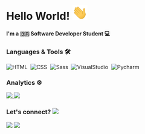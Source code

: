 # Hello World! <img src=https://raw.githubusercontent.com/ABSphreak/ABSphreak/master/gifs/Hi.gif width="40">

#### I'm a 🇧🇷 Software Developer Student 💻

### Languages & Tools 🛠

![HTML](https://img.shields.io/badge/HTML5-E34F26?style=plastic&logo=html5&logoColor=white)&nbsp;
![CSS](https://img.shields.io/badge/CSS3-1572B6?style=plastic&logo=css3&logoColor=white)&nbsp;
![Sass](https://img.shields.io/badge/Sass-CC6699?style=plastic&logo=sass&logoColor=white)&nbsp;
![VisualStudio](https://img.shields.io/badge/Visual_Studio_Code-0078D4?style=plastic&logo=visual%20studio%20code&logoColor=white)&nbsp;
![Pycharm](https://img.shields.io/badge/PyCharm-05122A?&style=plastic&logo=PyCharm&logoColor=white)&nbsp;

### Analytics ⚙️

<div align="left" display="inline">
  <a href="https://github.com/idomelo">
    <img height="150em" src="https://github-readme-stats.vercel.app/api/?username=idomelo&count_private=true&show_icons=true"/>
    <img height="150em" src="https://github-readme-stats.vercel.app/api/top-langs/?username=idomelo&layout=compact&langs_count=8&hide=HCL"/>
  </a>
</div>

### Let's connect? <img src=https://emojipedia-us.s3.dualstack.us-west-1.amazonaws.com/thumbs/160/apple/285/handshake_1f91d.png width="30">
  
<div>
  <a href = "mailto:idomelo123@gmail.com"><img src="https://img.shields.io/badge/idomelo123@gmail.com-D14836?style=plastic&logo=gmail&logoColor=white"></a>
  <a href="https://www.linkedin.com/in/idomelo"><img src="https://img.shields.io/badge/idomelo-0077B5?style=plastic&logo=linkedin&logoColor=white"></a>
  
<!--   ![Snake animation](https://github.com/idomelo/idomelo/blob/output/github-contribution-grid-snake.svg) -->
</div>
